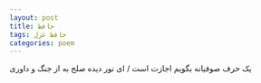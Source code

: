 ```yaml
---
layout: post
title: حافظ
tags: حافظ غزل
categories: poem
---
```


یک حرف صوفیانه بگویم اجازت است / ای نور دیده صلح به از جنگ و داوری
